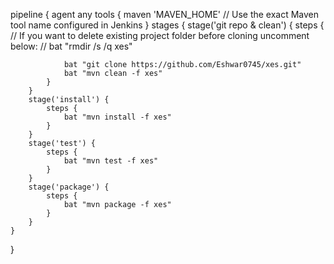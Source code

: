 pipeline {
    agent any
    tools {
        maven 'MAVEN_HOME'  // Use the exact Maven tool name configured in Jenkins
    }
    stages {
        stage('git repo & clean') {
            steps {
                // If you want to delete existing project folder before cloning uncomment below:
                // bat "rmdir /s /q xes"
                
                bat "git clone https://github.com/Eshwar0745/xes.git"
                bat "mvn clean -f xes"
            }
        }
        stage('install') {
            steps {
                bat "mvn install -f xes"
            }
        }
        stage('test') {
            steps {
                bat "mvn test -f xes"
            }
        }
        stage('package') {
            steps {
                bat "mvn package -f xes"
            }
        }
    }
}
